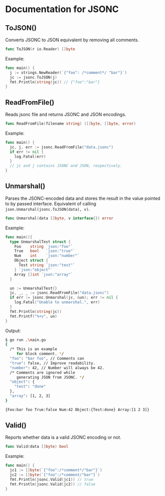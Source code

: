 # Documentation for JSONC

## ToJSON()

Converts JSONC to JSON equivalent by removing all comments.

```go
func ToJSON(r io.Reader) []byte
```

Example:

```go
func main() {
  j := strings.NewReader(`{"foo": /*comment*/ "bar"}`)
  jc := jsonc.ToJSON(j)
  fmt.Println(string(jc)) // {"foo":"bar"}
}
```

## ReadFromFile()

Reads jsonc file and returns JSONC and JSON encodings.

```go
func ReadFromFile(filename string) ([]byte, []byte, error)
```

Example:

```go
func main() {
  jc, j, err := jsonc.ReadFromFile("data.jsonc")
  if err != nil {
    log.Fatal(err)
  }
  // jc and j contains JSONC and JSON, respectively.
}
```

## Unmarshal()

Parses the JSONC-encoded data and stores the result in the value pointed to by passed interface. Equivalent of calling `json.Unmarshal(jsonc.ToJSON(data), v)`.

```go
func Unmarshal(data []byte, v interface{}) error
```

Example:

```go
func main(){
  type UnmarshalTest struct {
    Foo    string `json:"foo"`
    True   bool   `json:"true"`
    Num    int    `json:"number"`
    Object struct {
      Test string `json:"test"`
    } `json:"object"`
    Array []int `json:"array"`
  }

  un := UnmarshalTest{}
  jc, _, _ := jsonc.ReadFromFile("data.jsonc")
  if err := jsonc.Unmarshal(jc, &un); err != nil {
    log.Fatal("Unable to unmarshal.", err)
  }
  fmt.Println(string(jc))
  fmt.Printf("%+v", un)
}
```

Output:

```sh
$ go run .\main.go
{
  /* This is an example
     for block comment. */
  "foo": "bar foo", // Comments can
  "true": false, // Improve readability.
  "number": 42, // Number will always be 42.
  /* Comments are ignored while
     generating JSON from JSONC. */
  "object": {
    "test": "done"
  },
  "array": [1, 2, 3]
}

{Foo:bar foo True:false Num:42 Object:{Test:done} Array:[1 2 3]}
```

## Valid()

Reports whether data is a valid JSONC encoding or not.

```go
func Valid(data []byte) bool
```

Example:

```go
func main() {
  jc1 := []byte(`{"foo":/*comment*/"bar"}`)
  jc2 := []byte(`{"foo":/*comment/"bar"}`)
  fmt.Println(jsonc.Valid(jc1)) // true
  fmt.Println(jsonc.Valid(jc2)) // false
}
```
